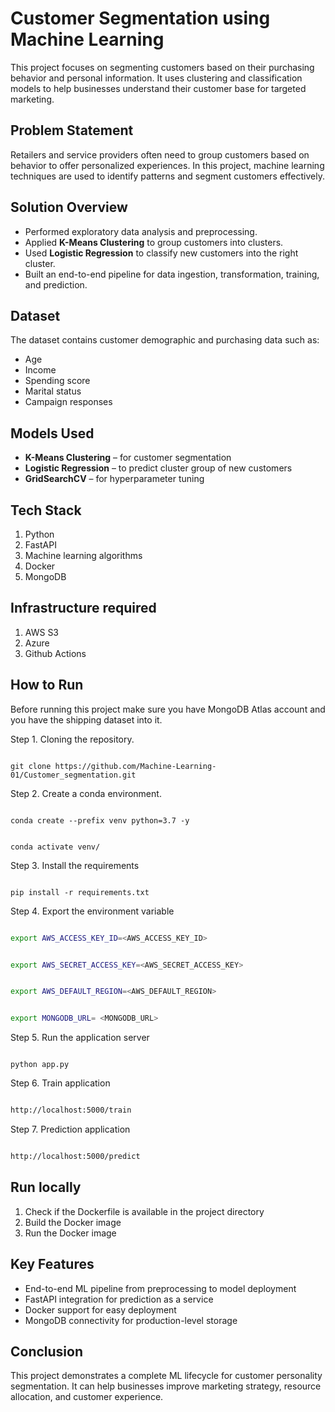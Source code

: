 # Customer Segmentation using Machine Learning

This project focuses on segmenting customers based on their purchasing behavior and personal information. It uses clustering and classification models to help businesses understand their customer base for targeted marketing.

## Problem Statement

Retailers and service providers often need to group customers based on behavior to offer personalized experiences. In this project, machine learning techniques are used to identify patterns and segment customers effectively.

## Solution Overview

- Performed exploratory data analysis and preprocessing.
- Applied **K-Means Clustering** to group customers into clusters.
- Used **Logistic Regression** to classify new customers into the right cluster.
- Built an end-to-end pipeline for data ingestion, transformation, training, and prediction.

## Dataset

The dataset contains customer demographic and purchasing data such as:
- Age
- Income
- Spending score
- Marital status
- Campaign responses

## Models Used

- **K-Means Clustering** – for customer segmentation  
- **Logistic Regression** – to predict cluster group of new customers  
- **GridSearchCV** – for hyperparameter tuning

## Tech Stack

1. Python
2. FastAPI
3. Machine learning algorithms
4. Docker
5. MongoDB

## Infrastructure required

1. AWS S3
2. Azure
3. Github Actions

## How to Run

Before running this project make sure you have MongoDB Atlas account and you have the shipping dataset into it.

Step 1. Cloning the repository.

```

git clone https://github.com/Machine-Learning-01/Customer_segmentation.git

```

Step 2. Create a conda environment.

```

conda create --prefix venv python=3.7 -y

```

```

conda activate venv/

```

Step 3. Install the requirements

```

pip install -r requirements.txt

```

Step 4. Export the environment variable

```bash

export AWS_ACCESS_KEY_ID=<AWS_ACCESS_KEY_ID>


export AWS_SECRET_ACCESS_KEY=<AWS_SECRET_ACCESS_KEY>


export AWS_DEFAULT_REGION=<AWS_DEFAULT_REGION>


export MONGODB_URL= <MONGODB_URL>


```

Step 5. Run the application server

```

python app.py

```

Step 6. Train application

```bash

http://localhost:5000/train

```

Step 7. Prediction application

```bash

http://localhost:5000/predict

```

## Run locally

1. Check if the Dockerfile is available in the project directory
2. Build the Docker image
3. Run the Docker image

## Key Features

- End-to-end ML pipeline from preprocessing to model deployment
- FastAPI integration for prediction as a service
- Docker support for easy deployment
- MongoDB connectivity for production-level storage

## Conclusion

This project demonstrates a complete ML lifecycle for customer personality segmentation. It can help businesses improve marketing strategy, resource allocation, and customer experience.
